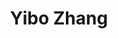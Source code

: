 ---
# Display name
title: Yibo Zhang

home_page: https://yiboz2001.github.io/

# Is this the primary user of the site?
superuser: false

highlight_name: false
---